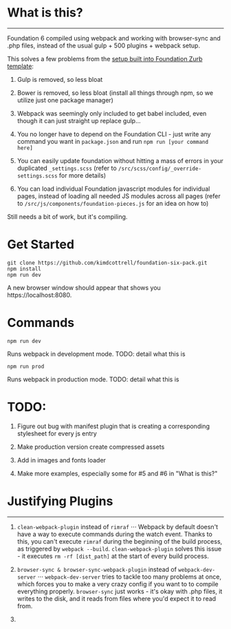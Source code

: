 # What is this?
------

Foundation 6 compiled using webpack and working with browser-sync and .php files, instead of the usual gulp + 500 plugins + webpack setup.

This solves a few problems from the [setup built into Foundation Zurb template](https://github.com/zurb/foundation-zurb-template):

1. Gulp is removed, so less bloat

2. Bower is removed, so less bloat (install all things through npm, so we utilize just one package manager)

3. Webpack was seemingly only included to get babel included, even though it can just straight up replace gulp...

4. You no longer have to depend on the Foundation CLI - just write any command you want in `package.json` and run `npm run [your command here]`

5. You can easily update foundation without hitting a mass of errors in your duplicated `_settings.scss` (refer to `/src/scss/config/_override-settings.scss` for more details)

6. You can load individual Foundation javascript modules for individual pages, instead of loading all needed JS modules across all pages (refer to `/src/js/components/foundation-pieces.js` for an idea on how to)

Still needs a bit of work, but it's compiling.

# Get Started

```
git clone https://github.com/kimdcottrell/foundation-six-pack.git
npm install
npm run dev
```

A new browser window should appear that shows you https://localhost:8080.

# Commands

`npm run dev`

Runs webpack in development mode. TODO: detail what this is

`npm run prod`

Runs webpack in production mode. TODO: detail what this is

# TODO:

1. Figure out bug with manifest plugin that is creating a corresponding stylesheet for every js entry

2. Make production version create compressed assets

3. Add in images and fonts loader

4. Make more examples, especially some for \#5 and \#6 in "What is this?"

# Justifying Plugins
------

1. `clean-webpack-plugin` instead of `rimraf`
⋅⋅⋅ Webpack by default doesn't have a way to execute commands during the watch event. Thanks to this, you can't execute `rimraf` during the beginning of the build process, as triggered by `webpack --build`. `clean-webpack-plugin` solves this issue - it executes `rm -rf [dist_path]` at the start of every build process.

2. `browser-sync & browser-sync-webpack-plugin` instead of `webpack-dev-server`
⋅⋅⋅ `webpack-dev-server` tries to tackle too many problems at once, which forces you to make a very crazy config if you want to to compile everything properly. `browser-sync` just works - it's okay with .php files, it writes to the disk, and it reads from files where you'd expect it to read from.

3.
